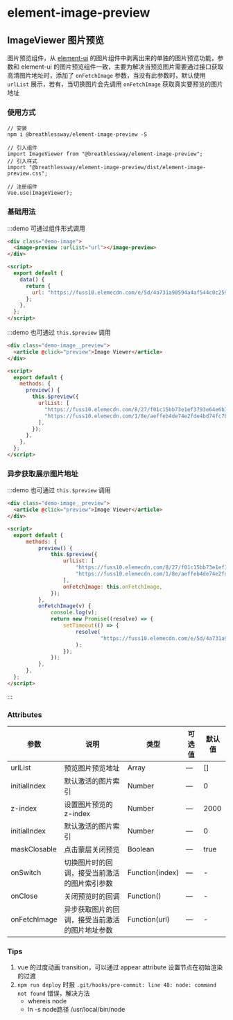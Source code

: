 # element-image-preview

## ImageViewer 图片预览

图片预览组件，从 [element-ui](https://element.eleme.cn/#/zh-CN/component/image) 的图片组件中剥离出来的单独的图片预览功能，参数和 element-ui 的图片预览组件一致，主要为解决当预览图片需要通过接口获取高清图片地址时，添加了 `onFetchImage` 参数，当没有此参数时，默认使用 `urlList` 展示，若有，当切换图片会先调用 `onFetchImage` 获取真实要预览的图片地址

### 使用方式

```
// 安装
npm i @breathlessway/element-image-preview -S

// 引入组件
import ImageViewer from "@breathlessway/element-image-preview";
// 引入样式
import "@breathlessway/element-image-preview/dist/element-image-preview.css";

// 注册组件
Vue.use(ImageViewer);
```

### 基础用法

:::demo 可通过组件形式调用

```html
<div class="demo-image">
  <image-preview :urlList="url"></image-preview>
</div>

<script>
  export default {
    data() {
      return {
        url: "https://fuss10.elemecdn.com/e/5d/4a731a90594a4af544c0c25941171jpeg.jpeg",
      };
    },
  };
</script>
```

:::demo 也可通过 `this.$preview` 调用

```html
<div class="demo-image__preview">
  <article @click="preview">Image Viewer</article>
</div>

<script>
  export default {
    methods: {
      preview() {
        this.$preview({
          urlList: [
            "https://fuss10.elemecdn.com/8/27/f01c15bb73e1ef3793e64e6b7bbccjpeg.jpeg",
            "https://fuss10.elemecdn.com/1/8e/aeffeb4de74e2fde4bd74fc7b4486jpeg.jpeg",
          ],
        });
      },
    },
  };
</script>
```
### 异步获取展示图片地址

:::demo 也可通过 `this.$preview` 调用

```html
<div class="demo-image__preview">
  <article @click="preview">Image Viewer</article>
</div>

<script>
  export default {
      methods: {
          preview() {
              this.$preview({
                  urlList: [
                      "https://fuss10.elemecdn.com/8/27/f01c15bb73e1ef3793e64e6b7bbccjpeg.jpeg",
                      "https://fuss10.elemecdn.com/1/8e/aeffeb4de74e2fde4bd74fc7b4486jpeg.jpeg",
                  ],
                  onFetchImage: this.onFetchImage,
              });
          },
          onFetchImage(v) {
              console.log(v);
              return new Promise((resolve) => {
                  setTimeout(() => {
                      resolve(
                              "https://fuss10.elemecdn.com/e/5d/4a731a90594a4af544c0c25941171jpeg.jpeg"
                      );
                  });
              });
          },
      },
  };
</script>
```

:::

### Attributes

| 参数         | 说明                                           | 类型            | 可选值 | 默认值  |
| ------------ | ---------------------------------------------- | --------------- | ------ |------|
| urlList      | 预览图片预览地址                               | Array           | —      | []   |
| initialIndex | 默认激活的图片索引                             | Number          | —      | 0    |
| z-index      | 设置图片预览的 z-index                         | Number          | —      | 2000 |
| initialIndex | 默认激活的图片索引                             | Number          | —      | 0    |
| maskClosable | 点击蒙层关闭预览                               | Boolean         | —      | true |
| onSwitch     | 切换图片时的回调，接受当前激活的图片索引参数   | Function(index) | —      | -    |
| onClose      | 关闭预览时的回调                               | Function()      | —      | -    |
| onFetchImage | 异步获取图片的回调，接受当前激活的图片地址参数 | Function(url)   | —      | -    |


### Tips

1. vue 的过度动画 transition，可以通过 appear attribute 设置节点在初始渲染的过渡
2. `npm run deploy` 时报 `.git/hooks/pre-commit: line 48: node: command not found`
错误，解决方法
    - whereis node
    - ln -s node路径 /usr/local/bin/node
